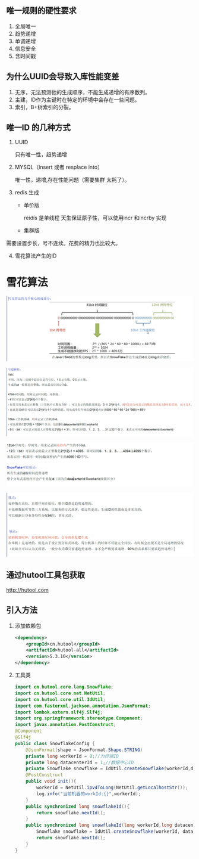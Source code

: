 

## 唯一规则的硬性要求

1. 全局唯一
2. 趋势递增
3. 单调递增
4. 信息安全
5. 含时间戳





## 为什么UUID会导致入库性能变差

1. 无序，无法预测他的生成顺序，不能生成递增的有序数列。
2. 主建，ID作为主键时在特定的环境中会存在一些问题。
3. 索引，B+树索引的分裂。





## 唯一ID 的几种方式

1. UUID

   只有唯一性，趋势递增

2. MYSQL（insert 或者 resplace into）

   唯一性，递增,存在性能问题（需要集群 太耗了）。

3. redis 生成

   - 单价版

     reidis 是单线程 天生保证原子性，可以使用incr 和incrby 实现

   - 集群版

需要设置步长，号不连续。花费的精力也比较大。

4. 雪花算法产生的ID



# 雪花算法

![image-20210224114722970](../../sources\img\image-20210224114722970.png)

<img src="../../\sources\img\image-20210224115002518.png" alt="image-20210224115002518"  />

![image-20210224115158838](../../\sources\img\image-20210224115158838.png)



![image-20210224121808372](../../sources\img\image-20210224121808372.png)

## 通过hutool工具包获取

http://hutool.com



## 引入方法

1. 添加依赖包

   ```xml
   <dependency>
       <groupId>cn.hutool</groupId>
       <artifactId>hutool-all</artifactId>
       <version>5.3.10</version>
   </dependency>
   
   ```

   

2. 工具类

   ```java
   import cn.hutool.core.lang.Snowflake;
   import cn.hutool.core.net.NetUtil;
   import cn.hutool.core.util.IdUtil;
   import com.fasterxml.jackson.annotation.JsonFormat;
   import lombok.extern.slf4j.Slf4j;
   import org.springframework.stereotype.Component;
   import javax.annotation.PostConstruct;
   @Component
   @Slf4j
   public class SnowflakeConfig {
       @JsonFormat(shape = JsonFormat.Shape.STRING)
       private long workerId = 0;//为终端ID
       private long datacenterId = 1;//数据中心ID
       private Snowflake snowflake = IdUtil.createSnowflake(workerId,datacenterId);
       @PostConstruct
       public void init(){
           workerId = NetUtil.ipv4ToLong(NetUtil.getLocalhostStr());
           log.info("当前机器的workId:{}",workerId);
       }
       public synchronized long snowflakeId(){
           return snowflake.nextId();
       }
       public synchronized long snowflakeId(long workerId,long datacenterId){
           Snowflake snowflake = IdUtil.createSnowflake(workerId, datacenterId);
           return snowflake.nextId();
       }
   }
   
   
   ```

   





















































































































































































































































































